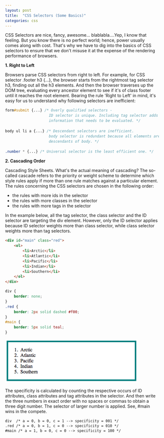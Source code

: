 ```yaml
---
layout: post
title:  "CSS Selectors (Some Basics)"
categories: css
---
```


CSS Selectors are nice, fancy, awesome... blablabla....Yep, I know that feeling. But you know there is no perfect world; hence, power usually comes along with cost. That's why we have to dig into the basics of CSS selectors to ensure that we don't misuse it at the expense of the rendering performance of browsers.

**1. Right to Left**

Browsers parse CSS selectors from right to left. For example, for CSS selector .footer h3 {...}, the browser starts from the rightmost tag selector h3, finding out all the h3 elements. And then the browser traverses up the DOM tree, evaluating every ancestor element to see if it's of class footer until it reaches the root element. Bearing the rule 'Right to Left' in mind, it's easy for us to understand why following selectors are inefficient:

```css
form#submit {...} /* Overly qualified selectors -
					ID selector is unique. Including tag selector adds redundant
					information that needs to be evaluated. */

body ul li a {...} /* Descendant selectors are inefficient.
					body selector is redundant because all elements are 
					descendants of body. */

.number * {...} /* Universal selector is the least efficient one. */
```

**2. Cascading Order**

Cascading Style Sheets. What's the actual meaning of cascading? The so-called cascade refers to the priority or weight scheme to determine which style rules apply if more than one rule matches against a particular element. The rules concerning the CSS selectors are chosen in the following order:

* the rules with more ids in the selector
* the rules with more classes in the selector
* the rules with more tags in the selector

In the example below, all the tag selector, the class selector and the ID selector are targeting the div element. However, only the ID selector applies because ID selector weights more than class selector, while class selector weights more than tag selectors.

```html
<div id="main" class="red">
    <ol>
        <li>Arctic</li>
        <li>Atlantic</li>
        <li>Pacific</li>
        <li>Indian</li>
        <li>Southern</li>
    </ol>
</div>
```
```css
div {
    border: none;
}
.red {
    border: 2px solid dashed #f00;
}
#main {
    border: 5px solid teal;
}
```

![Cascading Selector](/assets/2012-03-07-css-selector-1.png "id selector")

The specificity is calculated by counting the respective occurs of ID attributes, class attributes and tag attributes in the selector. And then write the three numbers in exact order with no spaces or commas to obtain a three digit number. The selector of larger number is applied. See, #main wins in the compete. 

```
div  /* a = 0, b = 0, c = 1 --> specificity = 001 */
.red /* a = 0, b = 1, c = 0 --> specificity = 010 */
#main /* a = 1, b = 0, c = 0 --> specificity = 100 */
```